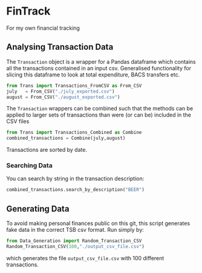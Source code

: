 # FinTrack
For my own financial tracking

## Analysing Transaction Data

The `Transaction` object is a wrapper for a Pandas dataframe which contains all the transactions contained in an input csv. Generalised functionality for slicing this dataframe to look at total expenditure, BACS transfers etc.

```python
from Trans import Transactions_FromCSV as From_CSV
july   = From_CSV("./july_exported.csv")
august = From_CSV("./august_exported.csv")
```

The `Transaction` wrappers can be combined such that the methods can be applied to larger sets of transactions than were (or can be) included in the CSV files

```python
from Trans import Transactions_Combined as Combine
combined_transactions = Combine(july,august)
```

Transactions are sorted by date.

### Searching Data
You can search by string in the transaction description:
```python
combined_transactions.search_by_description("BEER")
```


## Generating Data

To avoid making personal finances public on this git, this script generates fake data in the correct TSB csv format. Run simply by:

```python
from Data_Generation import Random_Transaction_CSV 
Random_Transaction_CSV(100,"./output_csv_file.csv")
```
which generates the file `output_csv_file.csv` with 100 different transactions.
